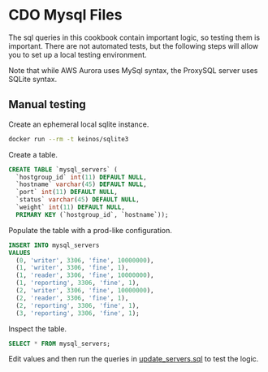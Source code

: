 # CDO Mysql Files

The sql queries in this cookbook contain important logic, so testing them is
important. There are not automated tests, but the following steps will allow you
to set up a local testing environment.

Note that while AWS Aurora uses MySql syntax, the ProxySQL server uses SQLite
syntax.

## Manual testing

Create an ephemeral local sqlite instance.

```sh
docker run --rm -t keinos/sqlite3
```

Create a table.

```sql
CREATE TABLE `mysql_servers` (
  `hostgroup_id` int(11) DEFAULT NULL,
  `hostname` varchar(45) DEFAULT NULL,
  `port` int(11) DEFAULT NULL,
  `status` varchar(45) DEFAULT NULL,
  `weight` int(11) DEFAULT NULL,
  PRIMARY KEY (`hostgroup_id`, `hostname`));
```

Populate the table with a prod-like configuration.

```sql
INSERT INTO mysql_servers
VALUES
  (0, 'writer', 3306, 'fine', 10000000),
  (1, 'writer', 3306, 'fine', 1),
  (1, 'reader', 3306, 'fine', 10000000),
  (1, 'reporting', 3306, 'fine', 1),
  (2, 'writer', 3306, 'fine', 10000000),
  (2, 'reader', 3306, 'fine', 1),
  (2, 'reporting', 3306, 'fine', 1),
  (3, 'reporting', 3306, 'fine', 1);
```

Inspect the table.

```sql
SELECT * FROM mysql_servers;
```

Edit values and then run the queries in
[update_servers.sql](./update_servers.sql) to test the logic.
